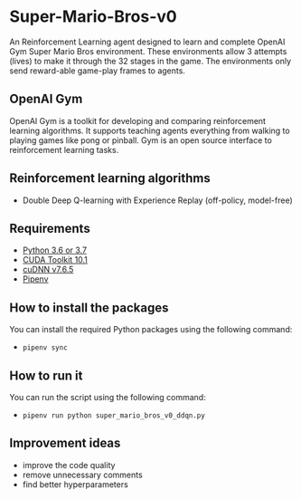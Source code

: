 # Super-Mario-Bros-v0
An Reinforcement Learning agent designed to learn and complete OpenAI Gym Super Mario Bros environment. These environments allow 3 attempts (lives) to make it through the 32 stages in the game. The environments only send reward-able game-play frames to agents.

## OpenAI Gym
OpenAI Gym is a toolkit for developing and comparing reinforcement learning algorithms. It supports teaching agents everything from walking to playing games like pong or pinball. Gym is an open source interface to reinforcement learning tasks.

## Reinforcement learning algorithms
- Double Deep Q-learning with Experience Replay (off-policy, model-free)

## Requirements
- [Python 3.6 or 3.7](https://www.python.org/downloads/release/python-360/)
- [CUDA Toolkit 10.1](https://developer.nvidia.com/cuda-10.1-download-archive-base)
- [cuDNN v7.6.5](https://developer.nvidia.com/cuda-10.1-download-archive-base)
- [Pipenv](https://pypi.org/project/pipenv/)

## How to install the packages
You can install the required Python packages using the following command:
- `pipenv sync`

## How to run it
You can run the script using the following command: 
- `pipenv run python super_mario_bros_v0_ddqn.py`

## Improvement ideas
- improve the code quality
- remove unnecessary comments
- find better hyperparameters